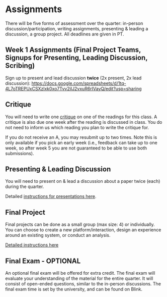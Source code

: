 # Assignments

There will be five forms of assessment over the quarter: in-person discussion/participation, writing assignments, presenting & leading a discussion, a group project. All deadlines are given in PT.

<!--
## Writing Assignments

You will need to submit critiques each week of the quarter, until you receive at least three "A" grades on your critiques. Once you have submitted three "A" quality critiques, you have indicated your mastery and may stop submitting them.   

Detailed [instructions for critiques here](https://kristenvaccaro.github.io/antisocial-computing/critiques.html).  

Writing assignments will be due at 5PM Friday, every week.  
-->

## Week 1 Assignments (Final Project Teams, Signups for Presenting, Leading Discussion, Scribing)  

Sign up to present and lead discussion **twice** (2x present, 2x lead discussion): https://docs.google.com/spreadsheets/d/1tq-4L7oTREPUxCSXzlxk0xo7Tvv2iIJ2vxuR6rIVayQ/edit?usp=sharing      

## Critique 

You will need to write one [critique](https://kristenvaccaro.github.io/antisocial-computing/critiques.html) on one of the readings for this class. A critique is also due one week after the reading is discussed in class. You do not need to inform us which reading you plan to write the critique for.   

If you do not receive an A, you may resubmit up to two times. Note this is only available if you pick an early week (i.e., feedback can take up to one week, so after week 5 you are not guaranteed to be able to use both submissions).  

## Presenting & Leading Discussion

You will need to present on & lead a discussion about a paper twice (each) during the quarter.  

Detailed [instructions for presentations here](https://kristenvaccaro.github.io/antisocial-computing/discussions.html).  


## Final Project

Final projects can be done as a small group (max size: 4) or individually. You can choose to create a new platform/interaction, design an experience around an existing system, or conduct an analysis.  

[Detailed instructions here](https://kristenvaccaro.github.io/antisocial-computing/final-project.html)


## Final Exam - OPTIONAL

An optional final exam will be offered for extra credit. The final exam will evaluate your understanding of the material for the entire quarter. It will consist of open-ended questions, similar to the in-person discussions. The final exam time is set by the university, and can be found on Blink.  
